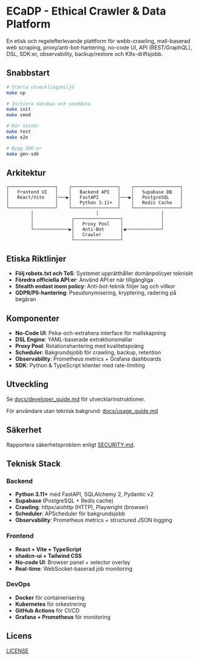 # ECaDP - Ethical Crawler & Data Platform

En etisk och regelefterlevande plattform för webb-crawling, mall-baserad web scraping, proxy/anti-bot-hantering, no-code UI, API (REST/GraphQL), DSL, SDK:er, observability, backup/restore och K8s-driftsjobb.

## Snabbstart

```bash
# Starta utvecklingsmiljö
make up

# Initiera databas och seeddata
make init
make seed

# Kör tester
make test
make e2e

# Bygg SDK:er
make gen-sdk
```

## Arkitektur

```
┌─────────────────┐    ┌─────────────────┐    ┌─────────────────┐
│   Frontend UI   │    │   Backend API   │    │   Supabase DB   │
│   React/Vite    │───▶│   FastAPI       │───▶│   PostgreSQL    │
│                 │    │   Python 3.11+  │    │   Redis Cache   │
└─────────────────┘    └─────────────────┘    └─────────────────┘
         │                       │                       │
         │              ┌─────────────────┐              │
         │              │   Proxy Pool    │              │
         └─────────────▶│   Anti-Bot      │◀─────────────┘
                        │   Crawler       │
                        └─────────────────┘
```

## Etiska Riktlinjer

- **Följ robots.txt och ToS**: Systemet upprätthåller domänpolicyer tekniskt
- **Föredra officiella API:er**: Använd API:er när tillgängliga
- **Stealth endast inom policy**: Anti-bot-teknik följer lag och villkor
- **GDPR/PII-hantering**: Pseudonymisering, kryptering, radering på begäran

## Komponenter

- **No-Code UI**: Peka-och-extrahera interface för mallskapning
- **DSL Engine**: YAML-baserade extraktionsmallar
- **Proxy Pool**: Rotationshantering med kvalitetspoäng  
- **Scheduler**: Bakgrundsjobb för crawling, backup, retention
- **Observability**: Prometheus metrics + Grafana dashboards
- **SDK**: Python & TypeScript klienter med rate-limiting

## Utveckling

Se [docs/developer_guide.md](docs/developer_guide.md) för utvecklarinstruktioner.

För användare utan teknisk bakgrund: [docs/usage_guide.md](docs/usage_guide.md)

## Säkerhet

Rapportera säkerhetsproblem enligt [SECURITY.md](SECURITY.md).

## Teknisk Stack

### Backend
- **Python 3.11+** med FastAPI, SQLAlchemy 2, Pydantic v2
- **Supabase** (PostgreSQL + Redis cache)
- **Crawling**: httpx/aiohttp (HTTP), Playwright (browser)
- **Scheduler**: APScheduler för bakgrundsjobb
- **Observability**: Prometheus metrics + structured JSON logging

### Frontend  
- **React + Vite + TypeScript**
- **shadcn-ui + Tailwind CSS**
- **No-code UI**: Browser panel + selector overlay
- **Real-time**: WebSocket-baserad job monitoring

### DevOps
- **Docker** för containerisering
- **Kubernetes** för orkestrering  
- **GitHub Actions** för CI/CD
- **Grafana + Prometheus** för monitoring

## Licens

[LICENSE](LICENSE)
